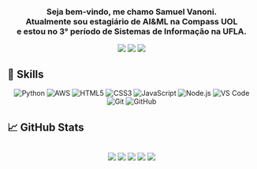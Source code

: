 <h3 align="center">
 Seja bem-vindo, me chamo Samuel Vanoni.
 <br>
 Atualmente sou estagiário de AI&ML na Compass UOL
 <br>
 e estou no 3° período de Sistemas de Informação na UFLA.
</h3>

<div align="center"> 
  <a href="https://www.linkedin.com/in/samuelvanoni/" target="_blank"><img src="https://img.shields.io/badge/LinkedIn-0077B5?style=for-the-badge&logo=linkedin&logoColor=white" target="_blank"></a>
  <a href = "mailto:samu.prog00@gmail.com"><img src="https://img.shields.io/badge/-Gmail-%23333?style=for-the-badge&logo=gmail&logoColor=white" target="_blank"></a>
  <a href="https://instagram.com/samuvanoni" target="_blank"><img src="https://img.shields.io/badge/-Instagram-%23E4405F?style=for-the-badge&logo=instagram&logoColor=white" target="_blank"></a>
</div>

## 🔧 Skills
<div align="center">
 
![Python](https://img.shields.io/badge/python%20-%2314354C.svg?&style=for-the-badge&logo=python&logoColor=white)
![AWS](https://img.shields.io/badge/Amazon_AWS-232F3E?style=for-the-badge&logo=amazon-aws&logoColor=white)
![HTML5](https://img.shields.io/badge/html5%20-%23E34F26.svg?&style=for-the-badge&logo=html5&logoColor=white)
![CSS3](https://img.shields.io/badge/css3%20-%231572B6.svg?&style=for-the-badge&logo=css3&logoColor=white)
![JavaScript](https://img.shields.io/badge/JavaScript-F7DF1E?style=for-the-badge&logo=javascript&logoColor=black)
![Node.js](https://img.shields.io/badge/Node.js-43853D?style=for-the-badge&logo=node.js&logoColor=white)
![VS Code](https://img.shields.io/badge/-VS%20Code-007ACC?style=for-the-badge&logo=visual-studio-code&logoColor=ffffff)
![Git](https://img.shields.io/badge/git%20-%23F05033.svg?&style=for-the-badge&logo=git&logoColor=white)
![GitHub](https://img.shields.io/badge/github%20-%23121011.svg?&style=for-the-badge&logo=github&logoColor=white)
</div>

## &#x1f4c8; GitHub Stats

<div align="center" style="display:flex;flex-direction:column">

![](http://github-profile-summary-cards.vercel.app/api/cards/profile-details?username=SamuVanoni&theme=yeblu)
![](http://github-profile-summary-cards.vercel.app/api/cards/repos-per-language?username=SamuVanoni&theme=yeblu)
![](http://github-profile-summary-cards.vercel.app/api/cards/most-commit-language?username=SamuVanoni&theme=yeblu)
![](http://github-profile-summary-cards.vercel.app/api/cards/stats?username=SamuVanoni&theme=yeblu)
![](http://github-profile-summary-cards.vercel.app/api/cards/productive-time?username=SamuVanoni&theme=yeblu&utcOffset=8)

</div>
